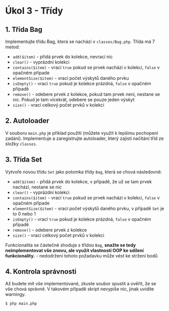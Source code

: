 # Úkol 3 - Třídy

## 1. Třída Bag

Implementujte třídu Bag, která se nachází v `classes/Bag.php`. Třída má 7 metod:

- `add($item)` - přidá prvek do kolekce, nevrací nic
- `clear()` - vyprázdní kolekci
- `contains($item)` - vrací `true` pokud se prvek nachází v kolekci, `false` v opačném případe
- `elementSize($item)` - vrací počet výskytů daného prvku
- `isEmpty()` - vrací `true` pokud je kolekce prázdná, `false` v opačném případě
- `remove()` - odebere prvek z kolekce, pokud tam prvek není, nestane se nic. Pokud je tam vícekrát, odebere se pouze jeden výskyt
- `size()` - vrací celkový počet prvků v kolekci


## 2. Autoloader

V souboru `main.php` je příklad použití (můžete využít k lepšímu pochopení zadání). Implementuje a zaregistrujte autoloader, který zajistí načítání tříd ze složky `classes`.


## 3. Třída Set

Vytvoře novou třídu `Set` jako potomka třídy `Bag`, která se chová následovně:

- `add($item)` - přidá prvek do kolekce, v případě, že už se tam prvek nachází, nestane se nic
- `clear()` - vyprázdní kolekci
- `contains($item)` - vrací `true` pokud se prvek nachází v kolekci, `false` v opačném případe
- `elementSize($item)` - vrací počet výskytů daného prvku, v případě `Set` je to 0 nebo 1
- `isEmpty()` - vrací `true` pokud je kolekce prázdná, `false` v opačném případě
- `remove()` - odebere prvek z kolekce
- `size()` - vrací celkový počet prvků v kolekci

Funkcionalita se částečně shoduje s třídou `Bag`, **snažte se tedy neimplementovat vše znovu, ale využít vlastností OOP ke sdílení funkcionality.** - nedodržení tohoto požadavku může vést ke stržení bodů


## 4. Kontrola správnosti

Až budete mít vše implementované, zkuste soubor spustit a ověřit, že se vše chová správně. V takovém případě skript nevypíše nic, jinak uvidíte warningy.

```
$ php main.php
```
